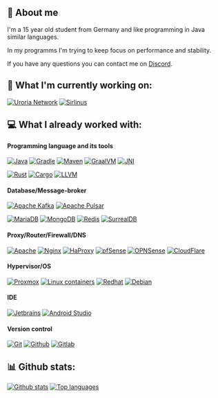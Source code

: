 ## 👋 About me

I'm a 15 year old student from Germany and like programming in Java similar languages.

In my programms I'm trying to keep focus on performance and stability.

If you have any questions you can contact me on [Discord](https://discordapp.com/users/652574214729236490).

## 🚀 What I'm currently working on:

[![Uroria Network](https://img.shields.io/badge/uroria%20network-%2360D1FF.svg?style=for-the-badge)](https://github.com/Uroria?view_as=public)
[![Sirlinus](https://img.shields.io/badge/sirlinus.de-%23FFFFFF.svg?style=for-the-badge)](https://twitch.tv/sirlinustv)

## 💻 What I already worked with:

#### Programming language and its tools
[![Java](https://img.shields.io/badge/java-%23F80000.svg?style=for-the-badge)](https://www.java.com/)
[![Gradle](https://img.shields.io/badge/gradle-%2302303A.svg?style=for-the-badge&logo=gradle&logoColor=white)](https://gradle.org/)
[![Maven](https://img.shields.io/badge/maven-%23C71A36.svg?style=for-the-badge&logo=apachemaven&logoColor=white)](https://maven.apache.org/)
[![GraalVM](https://img.shields.io/badge/graalvm-%232e69ba.svg?style=for-the-badge)](https://www.graalvm.org/)
[![JNI](https://img.shields.io/badge/jni-%234B4B77.svg?style=for-the-badge)](https://de.wikipedia.org/wiki/Java_Native_Interface)

[![Rust](https://img.shields.io/badge/rust-%23000000.svg?style=for-the-badge&logo=rust&logoColor=white)](https://www.rust-lang.org/)
[![Cargo](https://img.shields.io/badge/cargo-%238A9296.svg?style=for-the-badge)](https://www.rust-lang.org/)
[![LLVM](https://img.shields.io/badge/llvm-%23262D3A.svg?style=for-the-badge&logo=llvm&logoColor=white)](https://llvm.org/)

#### Database/Message-broker
[![Apache Kafka](https://img.shields.io/badge/apache%20kafka-%23231F20.svg?style=for-the-badge&logo=apachekafka&logoColor=white)](https://kafka.apache.org/)
[![Apache Pulsar](https://img.shields.io/badge/apache%20pulsar-%23188FFF.svg?style=for-the-badge&logo=apachepulsar&logoColor=white)](https://pulsar.apache.org/)

[![MariaDB](https://img.shields.io/badge/mariadb-%23003545.svg?style=for-the-badge&logo=mariadb&logoColor=white)](https://mariadb.org/)
[![MongoDB](https://img.shields.io/badge/mongodb-%2347A248.svg?style=for-the-badge&logo=mongodb&logoColor=white)](https://www.mongodb.com/)
[![Redis](https://img.shields.io/badge/redis-%23DC382D.svg?style=for-the-badge&logo=redis&logoColor=white)](https://redis.io/)
[![SurrealDB](https://img.shields.io/badge/surrealdb-%23FF00A0.svg?style=for-the-badge&logo=surrealdb&logoColor=white)](https://surrealdb.com/)

#### Proxy/Router/Firewall/DNS
[![Apache](https://img.shields.io/badge/apache-%23D22128.svg?style=for-the-badge&logo=apache&logoColor=white)](https://apache.org/)
[![Nginx](https://img.shields.io/badge/nginx-%23009639.svg?style=for-the-badge&logo=nginx&logoColor=white)](https://www.nginx.com/)
[![HaProxy](https://img.shields.io/badge/haproxy-%232962FF.svg?style=for-the-badge)](https://www.haproxy.org/)
[![pfSense](https://img.shields.io/badge/pfsense-%23212121.svg?style=for-the-badge&logo=pfsense&logoColor=white)](https://www.pfsense.org/)
[![OPNSense](https://img.shields.io/badge/opnsense-%23D94F00.svg?style=for-the-badge&logo=opnsense&logoColor=white)](https://opnsense.org/)
[![CloudFlare](https://img.shields.io/badge/cloudflare-%23F38020.svg?style=for-the-badge&logo=cloudflare&logoColor=white)](https://www.cloudflare.com/)

#### Hypervisor/OS
[![Proxmox](https://img.shields.io/badge/proxmox-%23E57000.svg?style=for-the-badge&logo=proxmox&logoColor=white)](https://proxmox.com/)
[![Linux containers](https://img.shields.io/badge/lxc-%23333333.svg?style=for-the-badge&logo=linuxcontainers&logoColor=white)](https://linuxcontainers.org/)
[![Redhat](https://img.shields.io/badge/redhat-%23EE0000.svg?style=for-the-badge&logo=redhat&logoColor=white)](https://www.redhat.com/)
[![Debian](https://img.shields.io/badge/debian-%23A81D33.svg?style=for-the-badge&logo=debian&logoColor=white)](https://www.debian.org/)

#### IDE
[![Jetbrains](https://img.shields.io/badge/jetbrains-%23000000.svg?style=for-the-badge&logo=jetbrains&logoColor=white)](https://jetbrains.com)
[![Android Studio](https://img.shields.io/badge/android%20studio-%233DDC84.svg?style=for-the-badge&logo=androidstudio&logoColor=white)](https://developer.android.com/studio)

#### Version control
[![Git](https://img.shields.io/badge/git-%23F05032.svg?style=for-the-badge&logo=git&logoColor=white)](https://git-scm.com/)
[![Github](https://img.shields.io/badge/github-%23181717.svg?style=for-the-badge&logo=github&logoColor=white)](https://github.com/julian-siebert/)
[![Gitlab](https://img.shields.io/badge/gitlab-%23FC6D26.svg?style=for-the-badge&logo=gitlab&logoColor=white)](https://gitlab.com/)

## 📊 Github stats:

[![Github stats](https://github-readme-stats.vercel.app/api?username=julian-siebert&show_icons=false&hide_border=true&count_private=true&include_all_commits=true&theme=dark#gh-dark-mode-only)](https://github.com/julian-siebert)
[![Top languages](https://github-readme-stats.vercel.app/api/top-langs/?username=julian-siebert&show_icons=false&hide_border=true&count_private=true&include_all_commits=true&theme=dark#gh-dark-mode-only)](https://github.com/julian-siebert/)

